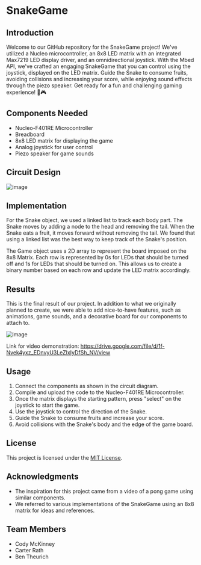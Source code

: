 # SnakeGame

## Introduction

Welcome to our GitHub repository for the SnakeGame project! We've utilized a Nucleo microcontroller, an 8x8 LED matrix with an integrated Max7219 LED display driver, and an omnidirectional joystick. With the Mbed API, we've crafted an engaging SnakeGame that you can control using the joystick, displayed on the LED matrix. Guide the Snake to consume fruits, avoiding collisions and increasing your score, while enjoying sound effects through the piezo speaker. Get ready for a fun and challenging gaming experience! 🐍🎮

## Components Needed

- Nucleo-F401RE Microcontroller
- Breadboard
- 8x8 LED matrix for displaying the game
- Analog joystick for user control
- Piezo speaker for game sounds

## Circuit Design

![image](https://github.com/BenTheurich/EmbeddedSnakeGame/assets/81211973/70f471eb-55f2-447b-a883-f0a14a4b8995)


## Implementation

For the Snake object, we used a linked list to track each body part. The Snake moves by adding a node to the head and removing the tail. When the Snake eats a fruit, it moves forward without removing the tail. We found that using a linked list was the best way to keep track of the Snake's position.

The Game object uses a 2D array to represent the board imposed on the 8x8 Matrix. Each row is represented by 0s for LEDs that should be turned off and 1s for LEDs that should be turned on. This allows us to create a binary number based on each row and update the LED matrix accordingly.

## Results

This is the final result of our project. In addition to what we originally planned to create, we were able to add nice-to-have features, such as animations, game sounds, and a decorative board for our components to attach to.

![image](https://github.com/BenTheurich/EmbeddedSnakeGame/assets/81211973/b3dbb8cf-3422-463b-bfcd-d18be172d914)

Link for video demonstration:
https://drive.google.com/file/d/1f-Nvek4yxz_EDnvyU3LeZlxIyDfSh_NV/view

## Usage

1. Connect the components as shown in the circuit diagram.
2. Compile and upload the code to the Nucleo-F401RE Microcontroller.
3. Once the matrix displays the starting pattern, press "select" on the joystick to start the game.
4. Use the joystick to control the direction of the Snake.
5. Guide the Snake to consume fruits and increase your score.
6. Avoid collisions with the Snake's body and the edge of the game board.

## License

This project is licensed under the [MIT License](LICENSE).

## Acknowledgments

- The inspiration for this project came from a video of a pong game using similar components.
- We referred to various implementations of the SnakeGame using an 8x8 matrix for ideas and references.

## Team Members

- Cody McKinney
- Carter Rath
- Ben Theurich


